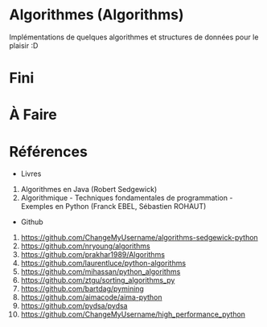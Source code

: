 # Algorithmes (Algorithms)

Implémentations de quelques algorithmes et structures de données pour le plaisir :D

# Fini

# À Faire

# Références
* Livres
1. Algorithmes en Java (Robert Sedgewick)
2. Algorithmique - Techniques fondamentales de programmation - Exemples en Python (Franck EBEL, Sébastien ROHAUT)

* Github
1. https://github.com/ChangeMyUsername/algorithms-sedgewick-python
2. https://github.com/nryoung/algorithms
3. https://github.com/prakhar1989/Algorithms
4. https://github.com/laurentluce/python-algorithms
5. https://github.com/mihassan/python_algorithms
6. https://github.com/ztgu/sorting_algorithms_py
7. https://github.com/bartdag/pymining
8. https://github.com/aimacode/aima-python
9. https://github.com/pydsa/pydsa
10. https://github.com/ChangeMyUsername/high_performance_python
